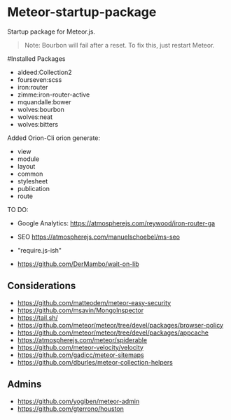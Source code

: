 Meteor-startup-package
======================

Startup package for Meteor.js. 

> Note: Bourbon will fail after a reset. To fix this, just restart Meteor.

#Installed Packages
* aldeed:Collection2
* fourseven:scss
* iron:router
* zimme:iron-router-active
* mquandalle:bower
* wolves:bourbon
* wolves:neat
* wolves:bitters


Added Orion-Cli
orion generate:
* view
* module 
* layout
* common
* stylesheet
* publication
* route


TO DO:
* Google Analytics: 
https://atmospherejs.com/reywood/iron-router-ga

* SEO
https://atmospherejs.com/manuelschoebel/ms-seo

* "require.js-ish"
* https://github.com/DerMambo/wait-on-lib

## Considerations
* https://github.com/matteodem/meteor-easy-security
* https://github.com/msavin/MongoInspector
* https://tail.sh/
* https://github.com/meteor/meteor/tree/devel/packages/browser-policy
* https://github.com/meteor/meteor/tree/devel/packages/appcache
* https://atmospherejs.com/meteor/spiderable
* https://github.com/meteor-velocity/velocity
* https://github.com/gadicc/meteor-sitemaps
* https://github.com/dburles/meteor-collection-helpers

## Admins
* https://github.com/yogiben/meteor-admin
* https://github.com/gterrono/houston